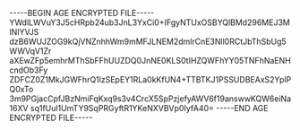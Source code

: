 -----BEGIN AGE ENCRYPTED FILE-----
YWdlLWVuY3J5cHRpb24ub3JnL3YxCi0+IFgyNTUxOSBYQlBMd296MEJ3MlNIYVJS
dzB6WUJZOG9kQjVNZnhhWm9mMFJLNEM2dmlrCnE3Nll0RCtJbThSbUg5WWVqV1Zr
aXEwZFp5emhrMThSbFFhUUZDQ0JnNE0KLS0tIHZQWFhYY05TNFhNaENHcndOb3Fy
ZDFCZ0Z1MkJGWFhrQ1lzSEpEY1RLa0kKfUN4+TTBTKJ1PSSUDBEAxS2YplPQ0xTo
3m9PGjacCpfJBzNmiFqKxq9s3v4CrcX5SpPzjefyAWV6f19answwKQW6eiNa16XV
sq1fUul1UmTY9SqPRGyftR1YKeNXVBVp0IyfA40=
-----END AGE ENCRYPTED FILE-----
